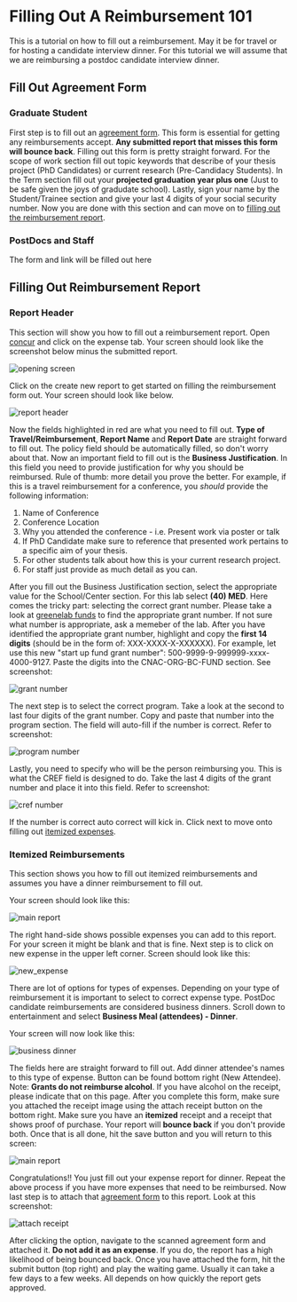 # Filling Out A Reimbursement 101

This is a tutorial on how to fill out a reimbursement. May it be for travel or for hosting a candidate interview dinner.
For this tutorial we will assume that we are reimbursing a postdoc candidate interview dinner.

## Fill Out Agreement Form

### Graduate Student

First step is to fill out an [agreement form](https://www.finance.upenn.edu/sites/default/files/Penn-Student-Agreement.pdf). 
This form is essential for getting any reimbursements accept.
**Any submitted report that misses this form will bounce back**.
Filling out this form is pretty straight forward.
For the scope of work section fill out topic keywords that describe of your thesis project (PhD Candidates) or current research (Pre-Candidacy Students).
In the Term section fill out your **projected graduation year plus one** (Just to be safe given the joys of gradudate school).
Lastly, sign your name by the Student/Trainee section and give your last 4 digits of your social security number.
Now you are done with this section and can move on to [filling out the reimbursement report](#filling-out-reimbursement-report).

### PostDocs and Staff 

The form and link will be filled out here
 
## Filling Out Reimbursement Report

### Report Header
This section will show you how to fill out a reimbursement report.
Open [concur](https://medley.isc-seo.upenn.edu/authentication/profile/concur?app=concurprod) and click on the expense tab.
Your screen should look like the screenshot below minus the submitted report.

![opening screen](tutorial_screenshots/new_report_screen.png)

Click on the create new report to get started on filling the reimbursement form out.
Your screen should look like below.

![report header](tutorial_screenshots/blank_report_header.png)

Now the fields highlighted in red are what you need to fill out. 
**Type of Travel/Reimbursement**, **Report Name** and **Report Date** are straight forward to fill out.
The policy field should be automatically filled, so don't worry about that.
Now an important field to fill out is the **Business Justification**.
In this field you need to provide justification for why you should be reimbursed.
Rule of thumb: more detail you prove the better.
For example, if this is a travel reimbursement for a conference, you *should* provide the following information:

1. Name of Conference
2. Conference Location
3. Why you attended the conference - i.e. Present work via poster or talk 
4. If PhD Candidate make sure to reference that presented work pertains to a specific aim of your thesis.
5. For other students talk about how this is your current research project.
6. For staff just provide as much detail as you can.

After you fill out the Business Justification section, select the appropriate value for the School/Center section.
For this lab select **(40) MED**.
Here comes the tricky part: selecting the correct grant number.
Please take a look at [greenelab funds](https://github.com/greenelab/funds) to find the appropriate grant number.
If not sure what number is appropriate, ask a memeber of the lab.
After you have identified the appropriate grant number, highlight and copy the **first 14 digits** (should be in the form of: XXX-XXXX-X-XXXXXX).
For example, let use this new "start up fund grant number": 500-9999-9-999999-xxxx-4000-9127. 
Paste the digits into the CNAC-ORG-BC-FUND section.
See screenshot:

![grant number](tutorial_screenshots/blank_report_grant_number_filled.png)

The next step is to select the correct program.
Take a look at the second to last four digits of the grant number.
Copy and paste that number into the program section.
The field will auto-fill if the number is correct.
Refer to screenshot:

![program number](tutorial_screenshots/blank_report_program_filled.png)

Lastly, you need to specify who will be the person reimbursing you. 
This is what the CREF field is designed to do.
Take the last 4 digits of the grant number and place it into this field. 
Refer to screenshot:

![cref number](tutorial_screenshots/blank_report_cref.png)

If the number is correct auto correct will kick in.
Click next to move onto filling out [itemized expenses](#itemized-reimbursements).

### Itemized Reimbursements

This section shows you how to fill out itemized reimbursements and assumes you have a dinner reimbursement to fill out.

Your screen should look like this:

![main report](tutorial_screenshots/main_report_page.png)

The right hand-side shows possible expenses you can add to this report.
For your screen it might be blank and that is fine.
Next step is to click on new expense in the upper left corner.
Screen should look like this:

![new_expense](tutorial_screenshots/new_expense.png)

There are lot of options for types of expenses.
Depending on your type of reimbursement it is important to select to correct expense type.
PostDoc candidate reimbursements are considered business dinners.
Scroll down to entertainment and select **Business Meal (attendees) - Dinner**.
 
Your screen will now look like this:

![business dinner](tutorial_screenshots/business_dinner_reimbursements.png)

The fields here are straight forward to fill out.
Add dinner attendee's names to this type of expense.
Button can be found bottom right (New Attendee).
Note: **Grants do not reimburse alcohol**.
If you have alcohol on the receipt, please indicate that on this page.
After you complete this form, make sure you attached the receipt image using the attach receipt button on the bottom right.
Make sure you have an **itemized** receipt and a receipt that shows proof of purchase.
Your report will **bounce back** if you don't provide both.
Once that is all done, hit the save button and you will return to this screen:

![main report](tutorial_screenshots/main_report_page.png)

Congratulations!! You just fill out your expense report for dinner.
Repeat the above process if you have more expenses that need to be reimbursed.
Now last step is to attach that [agreement form](#fill-out-agreement-form) to this report.
Look at this screenshot:

![attach receipt](tutorial_screenshots/attach_receipts.png)

After clicking the option, navigate to the scanned  agreement form and attached it.
**Do not add it as an expense**.
If you do, the report has a high likelihood of being bounced back.
Once you have attached the form, hit the submit button (top right) and play the waiting game.
Usually it can take a few days to a few weeks.
All depends on how quickly the report gets approved.
